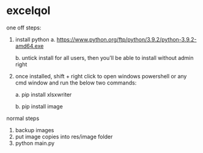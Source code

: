 # excelqol
one off steps:

1. install python
	a. https://www.python.org/ftp/python/3.9.2/python-3.9.2-amd64.exe
	
	b. untick install for all users, then you'll be able to install without admin right
	
2. once installed, shift + right click to open windows powershell or any cmd window and run the below two commands:

	a. pip install xlsxwriter
	
	b. pip install image

normal steps

1. backup images
2. put image copies into res/image folder
3. python main.py
